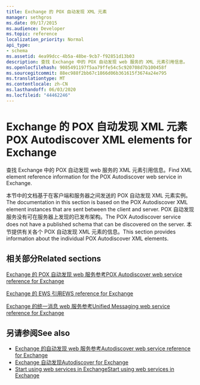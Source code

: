 ```yaml
---
title: Exchange 的 POX 自动发现 XML 元素
manager: sethgros
ms.date: 09/17/2015
ms.audience: Developer
ms.topic: reference
localization_priority: Normal
api_type:
- schema
ms.assetid: 4ea99dcc-4b5a-48be-9cb7-f92851d13b03
description: 查找 Exchange 中的 POX 自动发现 web 服务的 XML 元素引用信息。
ms.openlocfilehash: 9085491197f5aa79ffe54c5c920708d7b100458f
ms.sourcegitcommit: 88ec988f2bb67c1866d06b361615f3674a24e795
ms.translationtype: MT
ms.contentlocale: zh-CN
ms.lasthandoff: 06/03/2020
ms.locfileid: "44462246"
---
```

# <a name="pox-autodiscover-xml-elements-for-exchange"></a><span data-ttu-id="6d4ce-103">Exchange 的 POX 自动发现 XML 元素</span><span class="sxs-lookup"><span data-stu-id="6d4ce-103">POX Autodiscover XML elements for Exchange</span></span>

<span data-ttu-id="6d4ce-104">查找 Exchange 中的 POX 自动发现 web 服务的 XML 元素引用信息。</span><span class="sxs-lookup"><span data-stu-id="6d4ce-104">Find XML element reference information for the POX Autodiscover web service in Exchange.</span></span>
  
<span data-ttu-id="6d4ce-105">本节中的文档基于在客户端和服务器之间发送的 POX 自动发现 XML 元素实例。</span><span class="sxs-lookup"><span data-stu-id="6d4ce-105">The documentation in this section is based on the POX Autodiscover XML element instances that are sent between the client and server.</span></span> <span data-ttu-id="6d4ce-106">POX 自动发现服务没有可在服务器上发现的已发布架构。</span><span class="sxs-lookup"><span data-stu-id="6d4ce-106">The POX Autodiscover service does not have a published schema that can be discovered on the server.</span></span> <span data-ttu-id="6d4ce-107">本节提供有关各个 POX 自动发现 XML 元素的信息。</span><span class="sxs-lookup"><span data-stu-id="6d4ce-107">This section provides information about the individual POX Autodiscover XML elements.</span></span>
  
## <a name="related-sections"></a><span data-ttu-id="6d4ce-108">相关部分</span><span class="sxs-lookup"><span data-stu-id="6d4ce-108">Related sections</span></span>
<span data-ttu-id="6d4ce-109"><a name="bk_RelatedSections"> </a></span><span class="sxs-lookup"><span data-stu-id="6d4ce-109"><a name="bk_RelatedSections"> </a></span></span>

[<span data-ttu-id="6d4ce-110">Exchange 的 POX 自动发现 web 服务参考</span><span class="sxs-lookup"><span data-stu-id="6d4ce-110">POX Autodiscover web service reference for Exchange</span></span>](pox-autodiscover-web-service-reference-for-exchange.md)
  
[<span data-ttu-id="6d4ce-111">Exchange 的 EWS 引用</span><span class="sxs-lookup"><span data-stu-id="6d4ce-111">EWS reference for Exchange</span></span>](ews-reference-for-exchange.md)
  
[<span data-ttu-id="6d4ce-112">Exchange 的统一消息 web 服务参考</span><span class="sxs-lookup"><span data-stu-id="6d4ce-112">Unified Messaging web service reference for Exchange</span></span>](unified-messaging-web-service-reference-for-exchange.md)
  
## <a name="see-also"></a><span data-ttu-id="6d4ce-113">另请参阅</span><span class="sxs-lookup"><span data-stu-id="6d4ce-113">See also</span></span>

- [<span data-ttu-id="6d4ce-114">Exchange 的自动发现 web 服务参考</span><span class="sxs-lookup"><span data-stu-id="6d4ce-114">Autodiscover web service reference for Exchange</span></span>](autodiscover-web-service-reference-for-exchange.md)
- [<span data-ttu-id="6d4ce-115">Exchange 自动发现</span><span class="sxs-lookup"><span data-stu-id="6d4ce-115">Autodiscover for Exchange</span></span>](../exchange-web-services/autodiscover-for-exchange.md)
- [<span data-ttu-id="6d4ce-116">Start using web services in Exchange</span><span class="sxs-lookup"><span data-stu-id="6d4ce-116">Start using web services in Exchange</span></span>](../exchange-web-services/start-using-web-services-in-exchange.md)
    

